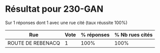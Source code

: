 # Résultat pour 230-GAN

Sur 1 réponses dont 1 avec une rue cité (taux réussite 100%)

| Rue | Vote | % réponses | % Nb rues cités|
|-----|------|------------|----------------|
| ROUTE DE REBENACQ | 1 | 100% | 100%|
